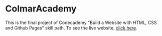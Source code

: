 # ColmarAcademy
This is the final project of Codecademy "Build a Website with HTML, CSS and Github Pages" skill path.
To see the live website, [click here](https://soniarosalesr.github.io/ColmarAcademy/).
